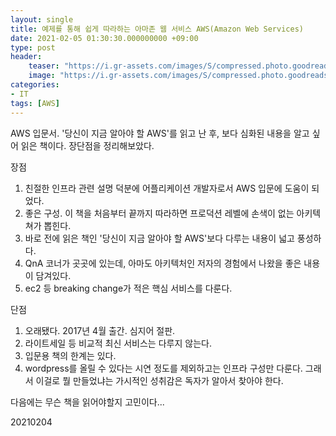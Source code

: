 ```yaml
---
layout: single
title: 예제를 통해 쉽게 따라하는 아마존 웹 서비스 AWS(Amazon Web Services)
date: 2021-02-05 01:30:30.000000000 +09:00
type: post
header:
    teaser: "https://i.gr-assets.com/images/S/compressed.photo.goodreads.com/books/1526358937l/40123731._SX318_.jpg"
    image: "https://i.gr-assets.com/images/S/compressed.photo.goodreads.com/books/1526358937l/40123731._SX318_.jpg"
categories:
- IT
tags: [AWS]
---
```


AWS 입문서. '당신이 지금 알아야 할 AWS'를 읽고 난 후, 보다 심화된 내용을 알고 싶어 읽은 책이다. 장단점을 정리해보았다.

장점
1. 친절한 인프라 관련 설명 덕분에 어플리케이션 개발자로서 AWS 입문에 도움이 되었다.
2. 좋은 구성. 이 책을 처음부터 끝까지 따라하면 프로덕션 레벨에 손색이 없는 아키텍쳐가 뽑힌다.
3. 바로 전에 읽은 책인 '당신이 지금 알아야 할 AWS'보다 다루는 내용이 넓고 풍성하다.
4. QnA 코너가 곳곳에 있는데, 아마도 아키텍처인 저자의 경험에서 나왔을 좋은 내용이 담겨있다.
5. ec2 등 breaking change가 적은 핵심 서비스를 다룬다.

단점
1. 오래됐다. 2017년 4월 출간. 심지어 절판.
2. 라이트세일 등 비교적 최신 서비스는 다루지 않는다.
3. 입문용 책의 한계는 있다.
4. wordpress를 올릴 수 있다는 시연 정도를 제외하고는 인프라 구성만 다룬다. 그래서 이걸로 뭘 만들었냐는 가시적인 성취감은 독자가 알아서 찾아야 한다. 

다음에는 무슨 책을 읽어야할지 고민이다...

20210204
